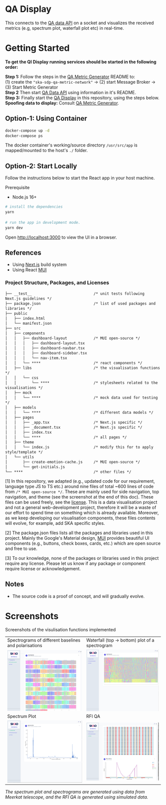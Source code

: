 # QA Display

This connects to the [QA data API](https://gitlab.com/ska-telescope/ska-sdp-qa-data-api) on a socket and visualizes the received metrics (e.g, spectrum plot, waterfall plot etc) in real-time.

# Getting Started

**To get the QI Display running services should be started in the following order:**

**Step 1:** Follow the steps in the [QA Metric Generator](https://gitlab.com/ska-telescope/ska-sdp-qa-metric-generator) README to:
\
(1) create the `"ska-sdp-qa-metric-network"` -> (2) start Message Broker -> (3) Start Metric Generator\
**Step 2** Then start [QA Data API](https://gitlab.com/ska-telescope/ska-sdp-qa-data-api) using information in it's README.\
**Step 3:** Finally start the [QA Display](https://gitlab.com/ska-telescope/sdp/ska-sdp-qa-display) in this repository, using the steps below.\
**Spoofing data to display:** Consult [QA Metric Generator](https://gitlab.com/ska-telescope/ska-sdp-qa-metric-generator/-/tree/main/metric-generator).

## Option-1: Using Container

```bash
docker-compose up -d
docker-compose ps
```

The docker container's working/source directory `/usr/src/app` is mapped/mounted to the host's `./` folder.

## Option-2: Start Locally

Follow the instructions below to start the React app in your host machine.

Prerequisite

- Node.js 16+

```bash
# install the dependencies
yarn

# run the app in development mode.
yarn dev
```

Open [http://localhost:3000](http://localhost:3000) to view the UI in a browser.

## References

- Using [Next.js](https://nextjs.org) build system
- Using React [MUI](https://mui.com)

### Project Structure, Packages, and Licenses

```
├── __test__                            /* unit tests following Next.js guidelines */
├── package.json                        /* list of used packages and libraries */
├── public
│   ├── index.html
│   └── manifest.json
├── src
│   ├── components
│   │   ├── dashboard-layout            /* MUI open-source */
│   │   │   ├── dashboard-layout.tsx
│   │   │   ├── dashboard-navbar.tsx
│   │   │   ├── dashboard-sidebar.tsx
│   │   │   └── nav-item.tsx
│   │   └── ****                        /* react components */
│   ├── libs                            /* the visualisation functions */
│   │   └── css
│   │       └── ****                    /* stylesheets related to the visualisations */
│   ├── mock
│   │   └── ****                        /* mock data used for testing */
│   ├── models
│   │   └── ****                        /* different data models */
│   ├── pages
│   │   ├── _app.tsx                    /* Next.js specific */
│   │   ├── _document.tsx               /* Next.js specific */
│   │   ├── index.tsx
│   │   └── ****                        /* all pages */
│   ├── theme
│   │   └── index.js                    /* modify this for to apply style/template */
│   └── utils
│       ├── create-emotion-cache.js     /* MUI open-source */
│       └── get-initials.js
└── ****                                /* other files */

```

[1] In this repository, we adapted (e.g., updated code for our requirement, language type JS to TS etc.) around nine files of total ~600 lines of code from `/* MUI open-source */`. These are mainly used for side navigation, top navigation, and theme (see the screenshot at the end of this doc). These files can be used freely, see the [license](https://github.com/devias-io/material-kit-react/blob/main/LICENSE.md). This is a data visualisation project and not a general web-development project, therefore it will be a waste of our effort to spend time on something which is already available. Moreover, as we keep developing our visualisation components, these files contents will evolve, for example, add SKA specific styles.

[2] The package.json files lists all the packages and libraries used in this project. Mainly the Google's Material design, [MUI](https://mui.com/) provides beautiful UI components (e.g., buttons, check boxes, cards, etc.) which are open source and free to use.

[3] To our knowledge, none of the packages or libraries used in this project require any license. Please let us know if any package or component require license or acknowledgement.

## Notes

- The source code is a proof of concept, and will gradually evolve.

# Screenshots

Screenshots of the visulisation functions implemented

|                                                         |                                                        |
| ------------------------------------------------------- | ------------------------------------------------------ |
| Spectrograms of different baselines and polarisations   | Waterfall (top -> bottom) plot of a spectrogram        |
| ![](./public/static/images/screenshot-spectrograms.png) | ![](./public/static/images/screenshot-spectrogram.png) |
| Spectrum Plot                                           | RFI QA                                                 |
| ![](./public/static/images/screenshot-spectrum.png)     | ![](./public/static/images/screenshot-rfi.png)         |

_The spectrum plot and spectrograms are generated using data from Meerkat telescope, and the RFI QA is generated using simulated data._
